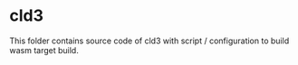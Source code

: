 # cld3

This folder contains source code of cld3 with script / configuration to build wasm target build.